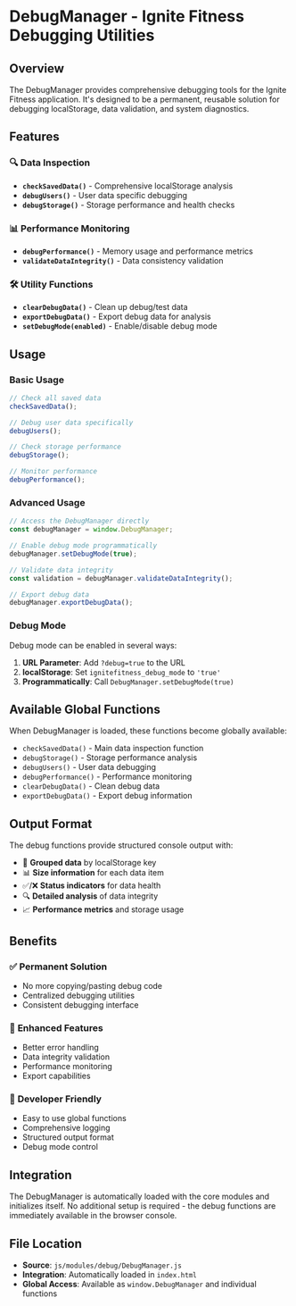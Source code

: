 # DebugManager - Ignite Fitness Debugging Utilities

## Overview
The DebugManager provides comprehensive debugging tools for the Ignite Fitness application. It's designed to be a permanent, reusable solution for debugging localStorage, data validation, and system diagnostics.

## Features

### 🔍 **Data Inspection**
- **`checkSavedData()`** - Comprehensive localStorage analysis
- **`debugUsers()`** - User data specific debugging
- **`debugStorage()`** - Storage performance and health checks

### 📊 **Performance Monitoring**
- **`debugPerformance()`** - Memory usage and performance metrics
- **`validateDataIntegrity()`** - Data consistency validation

### 🛠️ **Utility Functions**
- **`clearDebugData()`** - Clean up debug/test data
- **`exportDebugData()`** - Export debug data for analysis
- **`setDebugMode(enabled)`** - Enable/disable debug mode

## Usage

### Basic Usage
```javascript
// Check all saved data
checkSavedData();

// Debug user data specifically
debugUsers();

// Check storage performance
debugStorage();

// Monitor performance
debugPerformance();
```

### Advanced Usage
```javascript
// Access the DebugManager directly
const debugManager = window.DebugManager;

// Enable debug mode programmatically
debugManager.setDebugMode(true);

// Validate data integrity
const validation = debugManager.validateDataIntegrity();

// Export debug data
debugManager.exportDebugData();
```

### Debug Mode
Debug mode can be enabled in several ways:
1. **URL Parameter**: Add `?debug=true` to the URL
2. **localStorage**: Set `ignitefitness_debug_mode` to `'true'`
3. **Programmatically**: Call `DebugManager.setDebugMode(true)`

## Available Global Functions

When DebugManager is loaded, these functions become globally available:

- `checkSavedData()` - Main data inspection function
- `debugStorage()` - Storage performance analysis
- `debugUsers()` - User data debugging
- `debugPerformance()` - Performance monitoring
- `clearDebugData()` - Clean debug data
- `exportDebugData()` - Export debug information

## Output Format

The debug functions provide structured console output with:
- 📁 **Grouped data** by localStorage key
- 📊 **Size information** for each data item
- ✅/❌ **Status indicators** for data health
- 🔍 **Detailed analysis** of data integrity
- 📈 **Performance metrics** and storage usage

## Benefits

### ✅ **Permanent Solution**
- No more copying/pasting debug code
- Centralized debugging utilities
- Consistent debugging interface

### 🔧 **Enhanced Features**
- Better error handling
- Data integrity validation
- Performance monitoring
- Export capabilities

### 🎯 **Developer Friendly**
- Easy to use global functions
- Comprehensive logging
- Structured output format
- Debug mode control

## Integration

The DebugManager is automatically loaded with the core modules and initializes itself. No additional setup is required - the debug functions are immediately available in the browser console.

## File Location
- **Source**: `js/modules/debug/DebugManager.js`
- **Integration**: Automatically loaded in `index.html`
- **Global Access**: Available as `window.DebugManager` and individual functions

